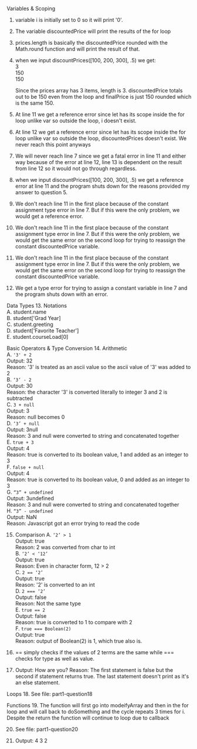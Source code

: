 Variables & Scoping
1. variable i is initially set to 0 so it will print '0'.
2. The variable discountedPrice will print the results of the for loop
3. prices.length is basically the discountedPrice rounded with the Math.round function and will print the result of that.
4. when we input discountPrices([100, 200, 300], .5) we get: <br>
    3<br>
    150<br>
    150<br>

    Since the prices array has 3 items, length is 3. discountedPrice totals out to be 150 even from the loop and finalPrice is just 150 rounded which is the same 150.<br>


5. At line 11 we get a reference error since let has its scope inside the for loop unlike var so outside the loop, i doesn't exist.
6. At line 12 we get a reference error since let has its scope inside the for loop unlike var so outside the loop, discountedPrices doesn't exist. We never reach this point anyways
7. We will never reach line 7 since we get a fatal error in line 11 and either way because of the error at line 12, line 13 is dependent on the result from line 12 so it would not go through regardless.
8. when we input discountPrices([100, 200, 300], .5) we get a reference error at line 11 and the program shuts down for the reasons provided my answer to question 5.


9. We don't reach line 11 in the first place because of the constant assignment type error in line 7. But if this were the only problem, we would get a reference error.
10. We don't reach line 11 in the first place because of the constant assignment type error in line 7. But if this were the only problem, we would get the same error on    the second loop for trying to reassign the constant discountedPrice variable.
11. We don't reach line 11 in the first place because of the constant assignment type error in line 7. But if this were the only problem, we would get the same error on    the second loop for trying to reassign the constant discountedPrice variable. 
12. We get a type error for trying to assign a constant variable in line 7 and the program shuts down with an error.

Data Types
13. Notations <br>
    A. student.name <br>
    B. student['Grad Year] <br>
    C. student.greeting <br>
    D. student['Favorite Teacher'] <br>
    E. student.courseLoad[0]

Basic Operators & Type Conversion
14. Arithmetic <br>
    A. `'3' + 2` <br>
        Output: 32 <br>
        Reason: '3' is treated as an ascii value so the ascii value of '3' was added to 2 <br>
    B. `‘3’ - 2` <br>
        Output: 30 <br>
        Reason: the character '3' is converted literally to integer 3 and 2 is subtracted <br>
    C. `3 + null` <br>
        Output: 3 <br>
        Reason: null becomes 0 <br>
    D. `‘3’ + null` <br>
        Output: 3null <br>
        Reason: 3 and null were converted to string and concatenated together <br>
    E. `true + 3` <br>
        Output: 4 <br>
        Reason: true is converted to its boolean value, 1 and added as an integer to 3 <br>
    F. `false + null` <br>
        Output: 4 <br>
        Reason: true is converted to its boolean value, 0 and added as an integer to 3 <br>
    G. `“3” + undefined` <br>
        Output: 3undefined <br>
        Reason: 3 and null were converted to string and concatenated together <br>
    H. `“3” - undefined` <br>
        Output: NaN <br>
        Reason: Javascript got an error trying to read the code <br>

15. Comparison
    A. `‘2’ > 1` <br>
        Output: true <br>
        Reason: 2 was converted from char to int <br>
    B. `‘2’ < ‘12’` <br>
        Output: true <br>
        Reason: Even in character form, 12 > 2 <br>
    C. `2 == ‘2’` <br>
        Output: true <br>
        Reason: '2' is converted to an int <br>
    D. `2 === ‘2’` <br>
        Output: false <br>
        Reason: Not the same type <br>
    E. `true == 2` <br>
        Output: false <br>
        Reason: true is converted to 1 to compare with 2 <br>
    F. `true === Boolean(2)` <br>
        Output: true <br>
        Reason: output of Boolean(2) is 1, which true also is. <br>

16. == simply checks if the values of 2 terms are the same while === checks for type as well as value.

17. Output: How are you?
    Reason: The first statement is false but the second if statement returns true. The last statement doesn't print as it's an else statement.

Loops
18. See file: part1-question18

Functions
19. 
The function will first go into modeifyArray and then in the for loop and will call back to doSomething and the cycle repeats 3 times for i. Despite the return the function will continue to loop due to callback

20.  See file: part1-question20

21. Output:
    4
    3
    2
